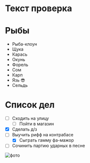 # Текст проверка

# Рыбы
* Рыба-клоун
* Щука
* Карась
* Окунь
* Форель
* Сом
* Карп
* Язь :sunglasses:
* Сельдь 
# Список дел
* [ ] Сходить на улицу
    * [ ] Пойти в магазин
* [X] Сделать д/з
* [ ] Выучить рифф на контрабасе
    * [X] Сыграть гамму фа-мажор
* [ ] Сочинить партию ударных в песне

![фото](https://external-content.duckduckgo.com/iu/?u=https%3A%2F%2Fworldi.ru%2Fwp-content%2Fuploads%2F2018%2F05%2F34689113115106100924.jpg&f=1&nofb=1
)